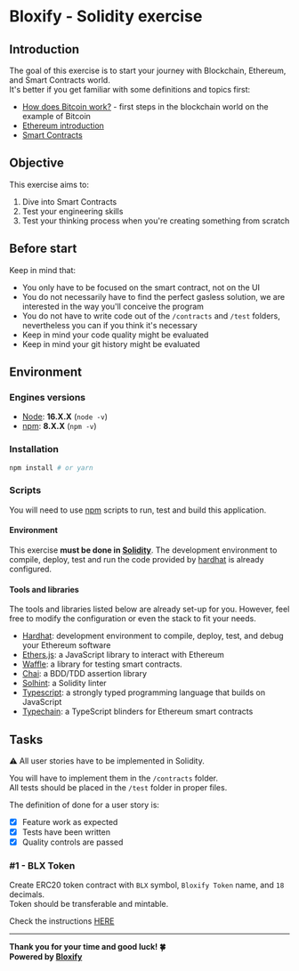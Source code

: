 # Bloxify - Solidity exercise

## Introduction
The goal of this exercise is to start your journey with Blockchain, Ethereum, and Smart Contracts world. <br />
It's better if you get familiar with some definitions and topics first:
- [How does Bitcoin work?](https://learnmeabitcoin.com/) - first steps in the blockchain world on the example of Bitcoin
- [Ethereum introduction](https://ethereum.org/en/developers/docs/intro-to-ethereum/)
- [Smart Contracts](https://ethereum.org/en/developers/docs/smart-contracts/)

## Objective
This exercise aims to:
1. Dive into Smart Contracts
2. Test your engineering skills
3. Test your thinking process when you're creating something from scratch

## Before start
Keep in mind that:
- You only have to be focused on the smart contract, not on the UI
- You do not necessarily have to find the perfect gasless solution, we are interested in the way you'll conceive the program
- You do not have to write code out of the `/contracts` and `/test` folders, nevertheless you can if you think it's necessary
- Keep in mind your code quality might be evaluated
- Keep in mind your git history might be evaluated

## Environment

### Engines versions
- [Node](https://nodejs.org/en/): **16.X.X** (`node -v`)
- [npm](https://www.npmjs.com/): **8.X.X** (`npm -v`)

### Installation
```sh
npm install # or yarn
```

### Scripts
You will need to use [npm](https://www.npmjs.com/) scripts to run, test and build this application.

#### Environment
This exercise **must be done in [Solidity](https://docs.soliditylang.org/)**. The development environment to compile, deploy, test and run the code provided by [hardhat](https://hardhat.org/) is already configured.

#### Tools and libraries
The tools and libraries listed below are already set-up for you. However, feel free to modify the configuration or even the stack to fit your needs.
- [Hardhat](https://hardhat.org/getting-started/): development environment to compile, deploy, test, and debug your Ethereum software
- [Ethers.js](https://docs.ethers.io/v5/): a JavaScript library to interact with Ethereum
- [Waffle](https://getwaffle.io/): a library for testing smart contracts.
- [Chai](https://chaijs.com): a BDD/TDD assertion library
- [Solhint](https://protofire.github.io/solhint/): a Solidity linter
- [Typescript](https://www.typescriptlang.org/): a strongly typed programming language that builds on JavaScript
- [Typechain](https://github.com/dethcrypto/TypeChain): a TypeScript blinders for Ethereum smart contracts

## Tasks

<!--⚠️ There will be 3 tasks that should be solved one by one.<br />-->
⚠️ All user stories have to be implemented in Solidity.

You will have to implement them in the `/contracts` folder.<br />
All tests should be placed in the `/test` folder in proper files.

The definition of done for a user story is:
- [x] Feature work as expected
- [x] Tests have been written
- [x] Quality controls are passed

### #1 - BLX Token

Create ERC20 token contract with `BLX` symbol, `Bloxify Token` name, and `18` decimals. <br />
Token should be transferable and mintable. <br />

Check the instructions [HERE](./BLXToken.md)


---


**Thank you for your time and good luck! 🍀** <br/>
**Powered by [Bloxify](https://www.bloxigy.gg/)**

